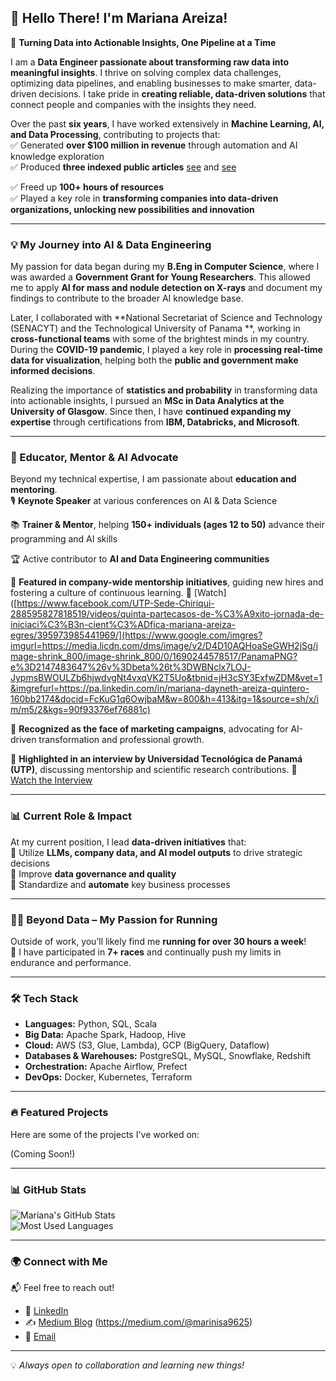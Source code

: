 ## 👋 Hello There! I'm Mariana Areiza!

🚀 **Turning Data into Actionable Insights, One Pipeline at a Time**

I am a **Data Engineer passionate about transforming raw data into meaningful insights**. I thrive on solving complex data challenges, optimizing data pipelines, and enabling businesses to make smarter, data-driven decisions. I take pride in **creating reliable, data-driven solutions** that connect people and companies with the insights they need.  

Over the past **six years**, I have worked extensively in **Machine Learning, AI, and Data Processing**, contributing to projects that:  
✅ Generated **over $100 million in revenue** through automation and AI knowledge exploration  
✅ Produced **three indexed public articles** [see](https://orcid.org/0000-0003-2937-4383) and [see](https://dblp.org/pid/297/4032.html) 

✅ Freed up **100+ hours of resources**  
✅ Played a key role in **transforming companies into data-driven organizations, unlocking new possibilities and innovation**  

---

### **💡 My Journey into AI & Data Engineering**  

My passion for data began during my **B.Eng in Computer Science**, where I was awarded a **Government Grant for Young Researchers**. This allowed me to apply **AI for mass and nodule detection on X-rays** and document my findings to contribute to the broader AI knowledge base.  

Later, I collaborated with **National Secretariat of Science and Technology (SENACYT) and the Technological University of Panama  **, working in **cross-functional teams** with some of the brightest minds in my country. During the **COVID-19 pandemic**, I played a key role in **processing real-time data for visualization**, helping both the **public and government make informed decisions**.  

Realizing the importance of **statistics and probability** in transforming data into actionable insights, I pursued an **MSc in Data Analytics at the University of Glasgow**. Since then, I have **continued expanding my expertise** through certifications from **IBM, Databricks, and Microsoft**.

---

### **🎤 Educator, Mentor & AI Advocate**  

Beyond my technical expertise, I am passionate about **education and mentoring**.  
🎙️ **Keynote Speaker** at various conferences on AI & Data Science

📚 **Trainer & Mentor**, helping **150+ individuals (ages 12 to 50)** advance their programming and AI skills  

🏆 Active contributor to **AI and Data Engineering communities** 

🎯 **Featured in company-wide mentorship initiatives**, guiding new hires and fostering a culture of continuous learning. 🔗 [Watch]([https://www.facebook.com/UTP-Sede-Chiriqui-288595827818519/videos/quinta-partecasos-de-%C3%A9xito-jornada-de-iniciaci%C3%B3n-cient%C3%ADfica-mariana-areiza-egres/395973985441969/](https://www.google.com/imgres?imgurl=https://media.licdn.com/dms/image/v2/D4D10AQHoaSeGWH2jSg/image-shrink_800/image-shrink_800/0/1690244578517/PanamaPNG?e%3D2147483647%26v%3Dbeta%26t%3DWBNclx7LOJ-JypmsBWOULZb6hjwdvgNt4vxqVK2T5Uo&tbnid=jH3cSY3ExfwZDM&vet=1&imgrefurl=https://pa.linkedin.com/in/mariana-dayneth-areiza-quintero-160bb2174&docid=FcKuG1q6OwjbaM&w=800&h=413&itg=1&source=sh/x/im/m5/2&kgs=90f93376ef76881c)

📢 **Recognized as the face of marketing campaigns**, advocating for AI-driven transformation and professional growth.

🎥 **Highlighted in an interview by Universidad Tecnológica de Panamá (UTP)**, discussing mentorship and scientific research contributions.
🔗 [Watch the Interview](https://www.facebook.com/UTP-Sede-Chiriqui-288595827818519/videos/quinta-partecasos-de-%C3%A9xito-jornada-de-iniciaci%C3%B3n-cient%C3%ADfica-mariana-areiza-egres/395973985441969/)

---

### **📊 Current Role & Impact**  

At my current position, I lead **data-driven initiatives** that:  
📌 Utilize **LLMs, company data, and AI model outputs** to drive strategic decisions  
📌 Improve **data governance and quality**  
📌 Standardize and **automate** key business processes  

---

### **🏃‍♀️ Beyond Data – My Passion for Running**  

Outside of work, you’ll likely find me **running for over 30 hours a week**!  
🏅 I have participated in **7+ races** and continually push my limits in endurance and performance.  

---

### 🛠️ **Tech Stack**

- **Languages:** Python, SQL, Scala  
- **Big Data:** Apache Spark, Hadoop, Hive  
- **Cloud:** AWS (S3, Glue, Lambda), GCP (BigQuery, Dataflow)  
- **Databases & Warehouses:** PostgreSQL, MySQL, Snowflake, Redshift  
- **Orchestration:** Apache Airflow, Prefect  
- **DevOps:** Docker, Kubernetes, Terraform  

---

### 🔥 **Featured Projects**  

Here are some of the projects I've worked on:

(Coming Soon!)  

---

### 📊 **GitHub Stats**  

![Mariana's GitHub Stats](https://github-readme-stats.vercel.app/api?username=MarianaAreiza&show_icons=true&theme=dark)  
![Most Used Languages](https://github-readme-stats.vercel.app/api/top-langs/?username=MarianaAreiza&layout=compact&theme=dark)  

---

### 🌍 **Connect with Me**  

📬 Feel free to reach out!

- 🔗 [LinkedIn](https://www.linkedin.com/in/marianaareiza/)  
- ✍️ [Medium Blog](#) (https://medium.com/@marinisa9625) 
- 📧 [Email](mailto:your.email@example.com)

---

💡 *Always open to collaboration and learning new things!*
